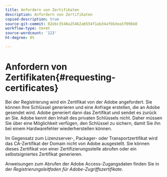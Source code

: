 ```yaml
---
title: Anfordern von Zertifikaten
description: Anfordern von Zertifikaten
copied-description: true
source-git-commit: 02ebc3548a254b2a6554f1ab34afbb3ea5f09bb8
workflow-type: tm+mt
source-wordcount: '123'
ht-degree: 0%

---
```


# Anfordern von Zertifikaten{#requesting-certificates}

Bei der Registrierung wird ein Zertifikat von der Adobe angefordert. Sie können Ihre Schlüssel generieren und eine Anfrage erstellen, die an Adobe gesendet wird. Adobe generiert dann das Zertifikat und sendet es zurück an Sie. Adobe kennt den Inhalt des privaten Schlüssels nicht. Daher müssen Sie über eine Möglichkeit verfügen, den Schlüssel zu sichern, damit Sie ihn bei einem Hardwarefehler wiederherstellen können.

Im Gegensatz zum Lizenzserver-, Packager- oder Transportzertifikat wird das CA-Zertifikat der Domain nicht von Adobe ausgestellt. Sie können dieses Zertifikat von einer Zertifizierungsstelle abrufen oder ein selbstsigniertes Zertifikat generieren.

Anweisungen zum Abrufen der Adobe Access-Zugangsdaten finden Sie in der *Registrierungsleitfaden für Adobe-Zugriffszertifikate*.

